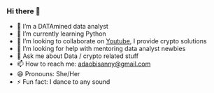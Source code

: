### Hi there 👋

- 🔭 I’m a DATAmined data analyst
- 🌱 I’m currently learning Python
- 👯 I’m looking to collaborate on [Youtube](https://www.youtube.com/channel/UCFOtH-Ch8m-EyO755gevU5w), I provide crypto solutions
- 🤔 I’m looking for help with mentoring data analyst newbies
- 💬 Ask me about Data / crypto related stuff
- 📫 How to reach me: adaobisanny@gmail.com
- 😄 Pronouns: She/Her
- ⚡ Fun fact: I dance to any sound


